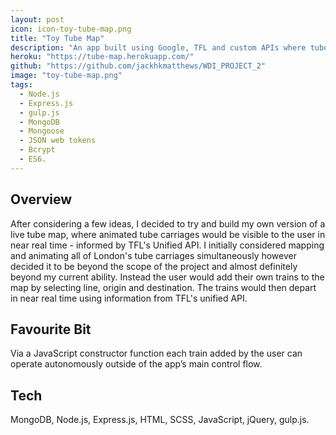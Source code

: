 ```yaml
---
layout: post
icon: icon-toy-tube-map.png
title: "Toy Tube Map"
description: "An app built using Google, TFL and custom APIs where tube carriages and their lines can be added to a map of London and watched in real time."
heroku: "https://tube-map.herokuapp.com/"
github: "https://github.com/jackhkmatthews/WDI_PROJECT_2"
image: "toy-tube-map.png"
tags:
  - Node.js
  - Express.js
  - gulp.js
  - MongoDB
  - Mongoose
  - JSON web tokens
  - Bcrypt
  - ES6.
---
```


## Overview

After considering a few ideas, I decided to try and build my own version of a live tube map, where animated tube carriages would be visible to the user in near real time - informed by TFL's Unified API. I initially considered mapping and animating all of London's tube carriages simultaneously however decided it to be beyond the scope of the project and almost definitely beyond my current ability. Instead the user would add their own trains to the map by selecting line, origin and destination. The trains would then depart in near real time using information from TFL's unified API.

## Favourite Bit

Via a JavaScript constructor function each train added by the user can operate autonomously outside of the app’s main control flow.

## Tech

MongoDB, Node.js, Express.js, HTML, SCSS, JavaScript, jQuery, gulp.js.
